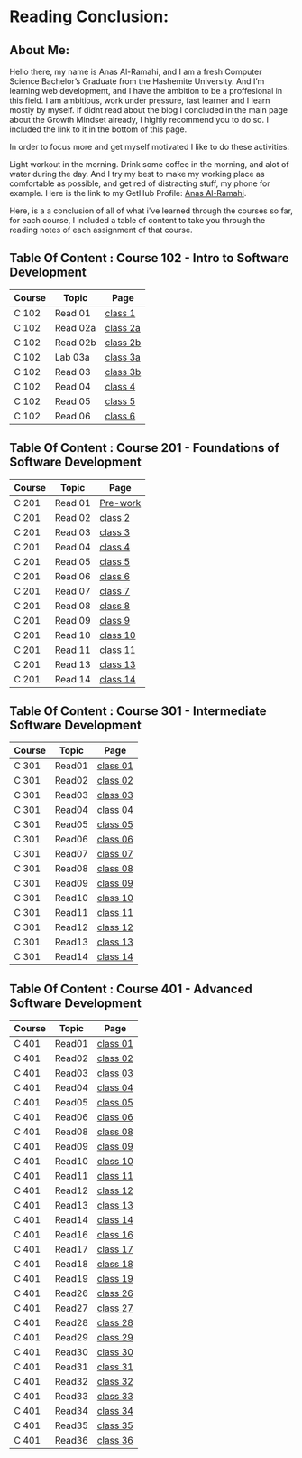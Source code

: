 # **Reading Conclusion:**

## **About Me**:

Hello there, my name is Anas Al-Ramahi, and I am a fresh Computer Science Bachelor’s Graduate from the Hashemite University. And I’m learning web development, and I have the ambition to be a proffesional in this field. I am ambitious, work under pressure, fast learner and I learn mostly by myself. If didnt read about the blog I concluded in the main page about the Growth Mindset already, I highly recommend you to do so. I included the link to it in the bottom of this page.

In order to focus more and get myself motivated I like to do these activities:

Light workout in the morning.
Drink some coffee in the morning, and alot of water during the day.
And I try my best to make my working place as comfortable as possible, and get red of distracting stuff, my phone for example.
Here is the link to my GetHub Profile: [Anas Al-Ramahi](https://github.com/AnasAlRamahi).

Here, is a a conclusion of all of what i've learned through the courses so far, for each course, I included a table of content to take you through the reading notes of each assignment of that course.



## **Table Of Content : Course 102 - Intro to Software Development**

**Course** | **Topic** | **Page**
------------- | ------------- | -------------
C 102 |Read 01 | [class 1](class1.md)
C 102 |Read 02a | [class 2a](class2a.md)
C 102 |Read 02b | [class 2b](class2b.md)
C 102 |Lab 03a | [class 3a](class3a.md)
C 102 |Read 03 | [class 3b](class3b.md)
C 102 |Read 04 | [class 4](class4.md)
C 102 |Read 05 | [class 5](class5.md)
C 102 |Read 06 | [class 6](class6.md)




## **Table Of Content : Course 201 - Foundations of Software Development**

**Course** | **Topic** | **Page**
------------- | ------------- | -------------
C 201 | Read 01 | [Pre-work](c201read01.md)
C 201 | Read 02 | [class 2](c201read02.md)
C 201 | Read 03 | [class 3](c201read03.md)
C 201 | Read 04 | [class 4](c201read04.md)
C 201 | Read 05 | [class 5](c201read05.md)
C 201 | Read 06 | [class 6](c201read06.md)
C 201 | Read 07 | [class 7](c201read07.md)
C 201 | Read 08 | [class 8](c201read08.md)
C 201 | Read 09 | [class 9](c201read09.md)
C 201 | Read 10 | [class 10](c201read10.md)
C 201 | Read 11 | [class 11](c201read11.md)
C 201 | Read 13 | [class 13](c201read13.md)
C 201 | Read 14 | [class 14](c201read14.md)






## **Table Of Content : Course 301 - Intermediate Software Development**

**Course** | **Topic** | **Page**
------------- | ------------- | -------------
C 301 | Read01| [class 01](course301/c301read01.md)
C 301 | Read02| [class 02](course301/c301read02.md)
C 301 | Read03| [class 03](course301/c301read03.md)
C 301 | Read04| [class 04](course301/c301read04.md)
C 301 | Read05| [class 05](course301/c301read05.md)
C 301 | Read06| [class 06](course301/c301read06.md)
C 301 | Read07| [class 07](course301/c301read07.md)
C 301 | Read08| [class 08](course301/c301read08.md)
C 301 | Read09| [class 09](course301/c301read09.md)
C 301 | Read10| [class 10](course301/c301read10.md)
C 301 | Read11| [class 11](course301/c301read11.md)
C 301 | Read12| [class 12](course301/c301read12.md)
C 301 | Read13| [class 13](course301/c301read13.md)
C 301 | Read14| [class 14](course301/c301read14.md)






## **Table Of Content : Course 401 - Advanced Software Development**

**Course** | **Topic** | **Page**
------------- | ------------- | -------------
C 401 | Read01| [class 01](course401/c401read01.md)
C 401 | Read02| [class 02](course401/c401read02.md)
C 401 | Read03| [class 03](course401/c401read03.md)
C 401 | Read04| [class 04](course401/c401read04.md)
C 401 | Read05| [class 05](course401/c401read05.md)
C 401 | Read06| [class 06](course401/c401read06.md)
C 401 | Read08| [class 08](course401/c401read08.md)
C 401 | Read09| [class 09](course401/c401read09.md)
C 401 | Read10| [class 10](course401/c401read10.md)
C 401 | Read11| [class 11](course401/c401read11.md)
C 401 | Read12| [class 12](course401/c401read12.md)
C 401 | Read13| [class 13](course401/c401read13.md)
C 401 | Read14| [class 14](course401/c401read14.md)
C 401 | Read16| [class 16](course401/c401read16.md)
C 401 | Read17| [class 17](course401/c401read17.md)
C 401 | Read18| [class 18](course401/c401read18.md)
C 401 | Read19| [class 19](course401/c401read19.md)
C 401 | Read26| [class 26](course401/c401read26.md)
C 401 | Read27| [class 27](course401/c401read27.md)
C 401 | Read28| [class 28](course401/c401read28.md)
C 401 | Read29| [class 29](course401/c401read29.md)
C 401 | Read30| [class 30](course401/c401read30.md)
C 401 | Read31| [class 31](course401/c401read31.md)
C 401 | Read32| [class 32](course401/c401read32.md)
C 401 | Read33| [class 33](course401/c401read33.md)
C 401 | Read34| [class 34](course401/c401read34.md)
C 401 | Read35| [class 35](course401/c401read35.md)
C 401 | Read36| [class 36](course401/c401read36.md)

